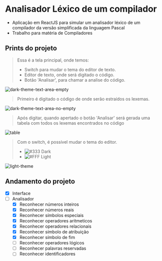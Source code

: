 # Analisador Léxico de um compilador
- Aplicação em ReactJS para simular um analisador léxico de um compilador da versão simplificada da linguagem Pascal
- Trabalho para matéria de Compiladores

## Prints do projeto

> Essa é a tela principal, onde temos:
> - Switch para mudar o tema do editor de texto.
> - Editor de texto, onde será digitado o código.
> - Botão 'Analisar', para chamar a analise do código.

![dark-theme-text-area-empty](https://user-images.githubusercontent.com/39037180/76665222-c20dad80-6565-11ea-8103-a5ce24918923.png)

> Primeiro é digitado o código de onde serão estraídos os lexemas.

![dark-theme-text-area-no-empty](https://user-images.githubusercontent.com/39037180/76665225-c33eda80-6565-11ea-98f0-186b12bf4b80.png)

> Após digitar, quando apertado o botão 'Analisar' será gerada uma tabela com todos os lexemas encontrados no código

![table](https://user-images.githubusercontent.com/39037180/76665227-c3d77100-6565-11ea-823e-986537adf1c5.png)

> Com o switch, é possível mudar o tema do editor. 
>  - ![#333](https://placehold.it/15/333/000000?text=+) Dark
>  - ![#FFF](https://placehold.it/15/FFF/000000?text=+) Light

![light-theme](https://user-images.githubusercontent.com/39037180/76665226-c33eda80-6565-11ea-9d14-34f25d775727.png)



## Andamento do projeto

- [x] Interface
- [ ] Analisador
  - [x] Reconhecer números inteiros
  - [x] Reconhecer números reais
  - [x] Reconhecer símbolos especiais
  - [x] Reconhecer operadores aritmeticos
  - [x] Reconhecer operadores relacionais
  - [x] Reconhecer símbolo de atribuição
  - [x] Reconhecer símbolo de fim
  - [ ] Reconhecer operadores lógicos
  - [ ] Reconhecer palavras reservadas
  - [ ] Reconhecer identificadores

